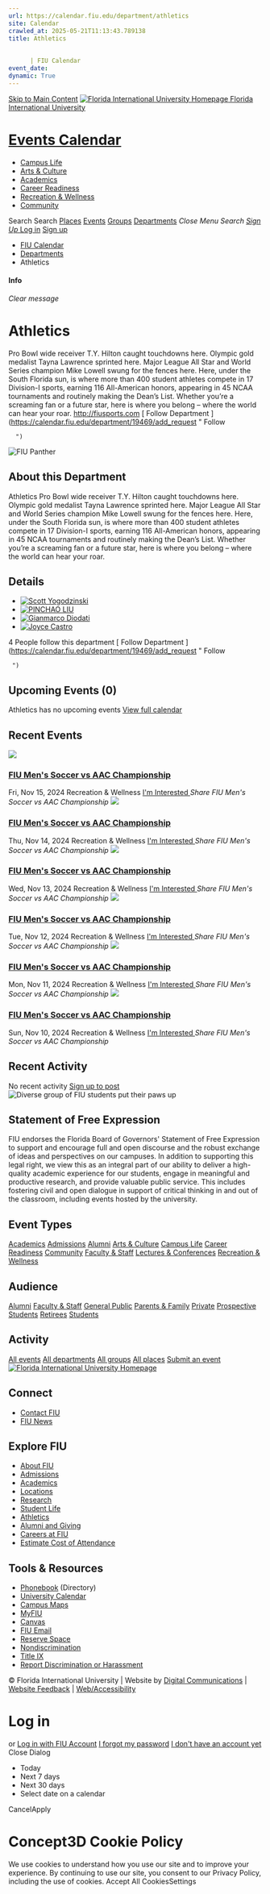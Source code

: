 ```yaml
---
url: https://calendar.fiu.edu/department/athletics
site: Calendar
crawled_at: 2025-05-21T11:13:43.789138
title: Athletics
    
    
      | FIU Calendar
event_date: 
dynamic: True
---
```


[Skip to Main Content](https://calendar.fiu.edu/department/athletics#main-content)
[![Florida International University Homepage](https://digicdn.fiu.edu/core/_assets/images/logo-top.png) Florida International University](https://www.fiu.edu)
# [Events Calendar ](https://calendar.fiu.edu/)
  * [Campus Life](https://calendar.fiu.edu/calendar?event_types%5B%5D=127595)
  * [Arts & Culture](https://calendar.fiu.edu/calendar?event_types%5B%5D=127590)
  * [Academics](https://calendar.fiu.edu/calendar?event_types%5B%5D=127582)
  * [Career Readiness](https://calendar.fiu.edu/calendar?event_types%5B%5D=127584)
  * [Recreation & Wellness](https://calendar.fiu.edu/calendar?event_types%5B%5D=127603)
  * [Community](https://calendar.fiu.edu/calendar?event_types%5B%5D=127601)


Search Search
[Places](https://calendar.fiu.edu/search/places) [Events](https://calendar.fiu.edu/calendar) [Groups](https://calendar.fiu.edu/search/groups) [Departments](https://calendar.fiu.edu/search/departments)
_Close Menu_
_Search_ [ _Sign Up_ ](https://calendar.fiu.edu/signup?school_id=234)
[Log in](https://calendar.fiu.edu/auth/shib_login?previous_url=https%3A%2F%2Fcalendar.fiu.edu%2Fdepartment%2Fathletics) [Sign up](https://calendar.fiu.edu/signup?school_id=234)
  * [FIU Calendar](https://calendar.fiu.edu/)
  * [Departments](https://calendar.fiu.edu/browse/departments)
  * Athletics


#### Info
_Clear message_
# Athletics
Pro Bowl wide receiver T.Y. Hilton caught touchdowns here. Olympic gold medalist Tayna Lawrence sprinted here. Major League All Star and World Series champion Mike Lowell swung for the fences here. Here, under the South Florida sun, is where more than 400 student athletes compete in 17 Division-I sports, earning 116 All-American honors, appearing in 45 NCAA tournaments and routinely making the Dean’s List. Whether you’re a screaming fan or a future star, here is where you belong – where the world can hear your roar. http://fiusports.com
[ Follow Department ](https://calendar.fiu.edu/department/19469/add_request "
       Follow
       
      ")
![FIU Panther](https://localist-images.azureedge.net/photos/47693757592709/card/46e16c40bbb7775edccb549ec7b458ebec44efd1.jpg)
## About this Department
Athletics
Pro Bowl wide receiver T.Y. Hilton caught touchdowns here. Olympic gold medalist Tayna Lawrence sprinted here. Major League All Star and World Series champion Mike Lowell swung for the fences here. Here, under the South Florida sun, is where more than 400 student athletes compete in 17 Division-I sports, earning 116 All-American honors, appearing in 45 NCAA tournaments and routinely making the Dean’s List.
Whether you’re a screaming fan or a future star, here is where you belong – where the world can hear your roar.
## Details
  * [![Scott Yogodzinski](https://localist-images.azureedge.net/photos/624058/small/6f3567bdf86c604e2edfd1647e49fb40d47088d6.jpg)](https://calendar.fiu.edu/syogodzi_770)
  * [![PINCHAO LIU](https://localist-images.azureedge.net/photos/710659/small/8b573a46b67305161fe53e8637e7b223417c8f2b.jpg)](https://calendar.fiu.edu/pinchaoliu_831)
  * [![Gianmarco Diodati](https://localist-images.azureedge.net/photos/664326/small/7eb1b843932ccca9c16245cc99f64d88370c9c69.jpg)](https://calendar.fiu.edu/gdiod001_115)
  * [![Joyce Castro](https://localist-images.azureedge.net/photos/664326/small/7eb1b843932ccca9c16245cc99f64d88370c9c69.jpg)](https://calendar.fiu.edu/jocastro_367)


4 People follow this department
[ Follow Department ](https://calendar.fiu.edu/department/19469/add_request "
      Follow
      
     ")
## Upcoming Events (0)
Athletics has no upcoming events
[View full calendar](https://calendar.fiu.edu/department/athletics/calendar)
## Recent Events
[ ![](https://localist-images.azureedge.net/photos/624058/card/6f3567bdf86c604e2edfd1647e49fb40d47088d6.jpg) ](https://calendar.fiu.edu/event/fiu-mens-soccer-vs-aac-championship)
### [FIU Men's Soccer vs AAC Championship](https://calendar.fiu.edu/event/fiu-mens-soccer-vs-aac-championship)
Fri, Nov 15, 2024 
Recreation & Wellness
[ I'm Interested ](https://calendar.fiu.edu/event/46761288648595/confirm?instance_id=46761288801188&return=https%3A%2F%2Fcalendar.fiu.edu%2Fdepartment%2Fathletics)
_Share FIU Men's Soccer vs AAC Championship_
[ ![](https://localist-images.azureedge.net/photos/624058/card/6f3567bdf86c604e2edfd1647e49fb40d47088d6.jpg) ](https://calendar.fiu.edu/event/fiu-mens-soccer-vs-aac-championship)
### [FIU Men's Soccer vs AAC Championship](https://calendar.fiu.edu/event/fiu-mens-soccer-vs-aac-championship)
Thu, Nov 14, 2024 
Recreation & Wellness
[ I'm Interested ](https://calendar.fiu.edu/event/46761288648595/confirm?instance_id=46761288781731&return=https%3A%2F%2Fcalendar.fiu.edu%2Fdepartment%2Fathletics)
_Share FIU Men's Soccer vs AAC Championship_
[ ![](https://localist-images.azureedge.net/photos/624058/card/6f3567bdf86c604e2edfd1647e49fb40d47088d6.jpg) ](https://calendar.fiu.edu/event/fiu-mens-soccer-vs-aac-championship)
### [FIU Men's Soccer vs AAC Championship](https://calendar.fiu.edu/event/fiu-mens-soccer-vs-aac-championship)
Wed, Nov 13, 2024 
Recreation & Wellness
[ I'm Interested ](https://calendar.fiu.edu/event/46761288648595/confirm?instance_id=46761288755106&return=https%3A%2F%2Fcalendar.fiu.edu%2Fdepartment%2Fathletics)
_Share FIU Men's Soccer vs AAC Championship_
[ ![](https://localist-images.azureedge.net/photos/624058/card/6f3567bdf86c604e2edfd1647e49fb40d47088d6.jpg) ](https://calendar.fiu.edu/event/fiu-mens-soccer-vs-aac-championship)
### [FIU Men's Soccer vs AAC Championship](https://calendar.fiu.edu/event/fiu-mens-soccer-vs-aac-championship)
Tue, Nov 12, 2024 
Recreation & Wellness
[ I'm Interested ](https://calendar.fiu.edu/event/46761288648595/confirm?instance_id=46761288734625&return=https%3A%2F%2Fcalendar.fiu.edu%2Fdepartment%2Fathletics)
_Share FIU Men's Soccer vs AAC Championship_
[ ![](https://localist-images.azureedge.net/photos/624058/card/6f3567bdf86c604e2edfd1647e49fb40d47088d6.jpg) ](https://calendar.fiu.edu/event/fiu-mens-soccer-vs-aac-championship)
### [FIU Men's Soccer vs AAC Championship](https://calendar.fiu.edu/event/fiu-mens-soccer-vs-aac-championship)
Mon, Nov 11, 2024 
Recreation & Wellness
[ I'm Interested ](https://calendar.fiu.edu/event/46761288648595/confirm?instance_id=46761288710048&return=https%3A%2F%2Fcalendar.fiu.edu%2Fdepartment%2Fathletics)
_Share FIU Men's Soccer vs AAC Championship_
[ ![](https://localist-images.azureedge.net/photos/624058/card/6f3567bdf86c604e2edfd1647e49fb40d47088d6.jpg) ](https://calendar.fiu.edu/event/fiu-mens-soccer-vs-aac-championship)
### [FIU Men's Soccer vs AAC Championship](https://calendar.fiu.edu/event/fiu-mens-soccer-vs-aac-championship)
Sun, Nov 10, 2024 
Recreation & Wellness
[ I'm Interested ](https://calendar.fiu.edu/event/46761288648595/confirm?instance_id=46761288690591&return=https%3A%2F%2Fcalendar.fiu.edu%2Fdepartment%2Fathletics)
_Share FIU Men's Soccer vs AAC Championship_
## Recent Activity
No recent activity
[Sign up to post](https://calendar.fiu.edu/auth/shib_login?previous_url=https%3A%2F%2Fcalendar.fiu.edu%2Fdepartment%2Fathletics)
![Diverse group of FIU students put their paws up](https://www.fiu.edu/_assets/images/thumbnail-students-paw.jpg)
## Statement of Free Expression
FIU endorses the Florida Board of Governors' Statement of Free Expression to support and encourage full and open discourse and the robust exchange of ideas and perspectives on our campuses. In addition to supporting this legal right, we view this as an integral part of our ability to deliver a high-quality academic experience for our students, engage in meaningful and productive research, and provide valuable public service. This includes fostering civil and open dialogue in support of critical thinking in and out of the classroom, including events hosted by the university.
## Event Types
[Academics](https://calendar.fiu.edu/calendar?event_types%5B%5D=127582)
[Admissions](https://calendar.fiu.edu/calendar?event_types%5B%5D=127583)
[Alumni](https://calendar.fiu.edu/calendar?event_types%5B%5D=127589)
[Arts & Culture](https://calendar.fiu.edu/calendar?event_types%5B%5D=127590)
[Campus Life](https://calendar.fiu.edu/calendar?event_types%5B%5D=127595)
[Career Readiness](https://calendar.fiu.edu/calendar?event_types%5B%5D=127584)
[Community](https://calendar.fiu.edu/calendar?event_types%5B%5D=127601)
[Faculty & Staff](https://calendar.fiu.edu/calendar?event_types%5B%5D=127602)
[Lectures & Conferences](https://calendar.fiu.edu/calendar?event_types%5B%5D=127587)
[Recreation & Wellness](https://calendar.fiu.edu/calendar?event_types%5B%5D=127603)
## Audience
[Alumni](https://calendar.fiu.edu/calendar?event_types%5B%5D=121721)
[Faculty & Staff](https://calendar.fiu.edu/calendar?event_types%5B%5D=121720)
[General Public](https://calendar.fiu.edu/calendar?event_types%5B%5D=121722)
[Parents & Family](https://calendar.fiu.edu/calendar?event_types%5B%5D=36918157286658)
[Private](https://calendar.fiu.edu/calendar?event_types%5B%5D=129753)
[Prospective Students](https://calendar.fiu.edu/calendar?event_types%5B%5D=121723)
[Retirees](https://calendar.fiu.edu/calendar?event_types%5B%5D=37290279036119)
[Students](https://calendar.fiu.edu/calendar?event_types%5B%5D=121719)
## Activity
[All events](https://calendar.fiu.edu/department/athletics/calendar)
[All departments](https://calendar.fiu.edu/search/departments)
[All groups](https://calendar.fiu.edu/browse/groups)
[All places](https://calendar.fiu.edu/browse/places)
[Submit an event](https://calendar.fiu.edu/admin/events/new/basic-information)
[ ![Florida International University Homepage](https://digicdn.fiu.edu/core/_assets/images/footer-logo.svg) ](https://www.fiu.edu/)
## Connect
  * [Contact FIU](https://www.fiu.edu/about/contact-us/index.html)
  * [FIU News](https://news.fiu.edu/)


## Explore FIU
  * [About FIU](https://www.fiu.edu/about/index.html)
  * [Admissions](https://www.fiu.edu/admissions/index.html)
  * [Academics](https://www.fiu.edu/academics/index.html)
  * [Locations](https://www.fiu.edu/locations/index.html)
  * [Research](https://www.fiu.edu/research/index.html)
  * [Student Life](https://www.fiu.edu/student-life/index.html)
  * [Athletics](https://www.fiu.edu/athletics/index.html)
  * [Alumni and Giving](https://www.fiu.edu/alumni-and-giving/index.html)
  * [Careers at FIU](https://hr.fiu.edu/careers/)
  * [Estimate Cost of Attendance](https://onestop.fiu.edu/finances/estimate-your-costs/)


## Tools & Resources
  * [Phonebook](https://phonebook.fiu.edu) (Directory)
  * [University Calendar](https://calendar.fiu.edu/)
  * [Campus Maps](https://campusmaps.fiu.edu/)
  * [MyFIU](https://my.fiu.edu/)
  * [Canvas](https://canvas.fiu.edu)
  * [FIU Email](http://mail.fiu.edu/)
  * [Reserve Space](https://reservespace.fiu.edu/make-reservation/)
  * [Nondiscrimination](https://ace.fiu.edu/civil-rights-and-accessibility/harassment-and-discrimination/)
  * [Title IX](https://ace.fiu.edu/title-ix/)
  * [Report Discrimination or Harassment](https://report.fiu.edu/)


© Florida International University  | Website by [Digital Communications](https://stratcomm.fiu.edu/digital-print/websites/) | [Website Feedback](https://webforms.fiu.edu/view.php?id=370774&element_5=https://calendar.fiu.edu/https://calendar.fiu.edu/) | [Web/Accessibility](https://accessibility.fiu.edu/)
# Log in
or
[Log in with FIU Account](https://calendar.fiu.edu/auth/shib_login?previous_url=https%3A%2F%2Fcalendar.fiu.edu%2Fdepartment%2Fathletics)
[I forgot my password](https://calendar.fiu.edu/auth/forgot) [I don't have an account yet](https://calendar.fiu.edu/signup?school_id=234)
Close Dialog
  * Today
  * Next 7 days
  * Next 30 days
  * Select date on a calendar


CancelApply
# Concept3D Cookie Policy
We use cookies to understand how you use our site and to improve your experience. By continuing to use our site, you consent to our Privacy Policy, including the use of cookies. 
Accept All CookiesSettings
